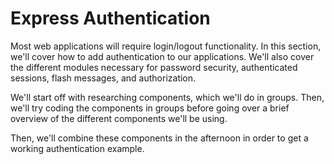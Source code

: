 # Express Authentication

Most web applications will require login/logout functionality. In this section, we'll cover how to add authentication to our applications. We'll also cover the different modules necessary for password security, authenticated sessions, flash messages, and authorization.

We'll start off with researching components, which we'll do in groups. Then, we'll try coding the components in groups before going over a brief overview of the different components we'll be using.

Then, we'll combine these components in the afternoon in order to get a working authentication example.
